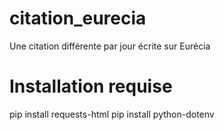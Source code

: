 # citation_eurecia
Une citation différente par jour écrite sur Eurécia

# Installation requise

pip install requests-html
pip install python-dotenv